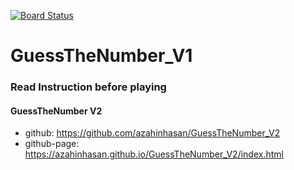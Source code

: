 [![Board Status](https://dev.azure.com/18-36415-1/0632297e-d827-403e-b8cb-e7377374930e/9f537680-d0fc-4eeb-b723-6c68bd4907d1/_apis/work/boardbadge/61306f07-61a9-4b78-92a6-5ba4ae915fcf)](https://dev.azure.com/18-36415-1/0632297e-d827-403e-b8cb-e7377374930e/_boards/board/t/9f537680-d0fc-4eeb-b723-6c68bd4907d1/Microsoft.RequirementCategory)
# GuessTheNumber_V1


### Read Instruction before playing

#### GuessTheNumber V2
* github: https://github.com/azahinhasan/GuessTheNumber_V2
* github-page: https://azahinhasan.github.io/GuessTheNumber_V2/index.html
